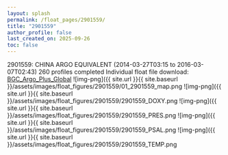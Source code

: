```yaml
---
layout: splash
permalink: /float_pages/2901559/
title: "2901559"
author_profile: false
last_created_on: 2025-09-26
toc: false
---
```

 
2901559: CHINA ARGO EQUIVALENT (2014-03-27T03:15 to 2016-03-07T02:43)
260 profiles completed
Individual float file download: [BGC_Argo_Plus_Global](https://ftp.soest.hawaii.edu/bgc_argo_plus/Individual_Floats/outliers_removed/2901559_Sprof_processed.nc)
![img-png]({{ site.url }}{{ site.baseurl }}/assets/images/float_figures/2901559/01_2901559_map.png
![img-png]({{ site.url }}{{ site.baseurl }}/assets/images/float_figures/2901559/2901559_DOXY.png
![img-png]({{ site.url }}{{ site.baseurl }}/assets/images/float_figures/2901559/2901559_PRES.png
![img-png]({{ site.url }}{{ site.baseurl }}/assets/images/float_figures/2901559/2901559_PSAL.png
![img-png]({{ site.url }}{{ site.baseurl }}/assets/images/float_figures/2901559/2901559_TEMP.png
